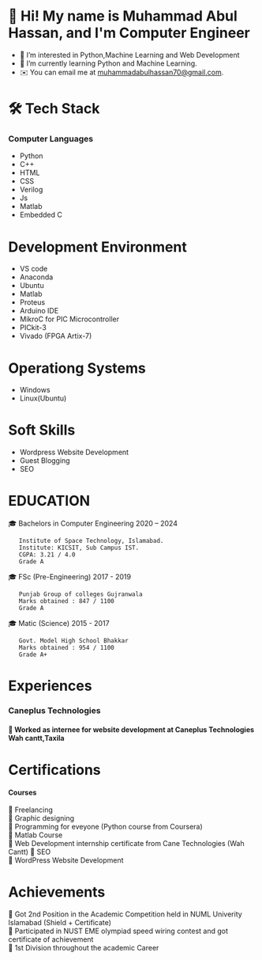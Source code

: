 # 👋 Hi! My name is Muhammad Abul Hassan, and I'm Computer Engineer
- 👀 I’m interested in Python,Machine Learning and Web Development
- 🌱 I’m currently learning Python and Machine Learning.
- ✉️ You can email me at muhammadabulhassan70@gmail.com.

# 🛠 Tech Stack
### Computer Languages
- Python   
- C++  
- HTML  
- CSS  
- Verilog  
- Js  
- Matlab 
- Embedded C

# Development Environment
- VS code
- Anaconda
- Ubuntu
- Matlab
- Proteus
- Arduino IDE
- MikroC for PIC Microcontroller
- PICkit-3
- Vivado (FPGA Artix-7)
 
# Operationg Systems
- Windows
- Linux(Ubuntu)

# Soft Skills
- Wordpress Website Development
- Guest Blogging
- SEO

# EDUCATION
🎓 Bachelors in Computer Engineering                    2020 – 2024
 
       Institute of Space Technology, Islamabad.
       Institute: KICSIT, Sub Campus IST.
       CGPA: 3.21 / 4.0
       Grade A

🎓 FSc (Pre-Engineering)                                2017 - 2019

       Punjab Group of colleges Gujranwala
       Marks obtained : 847 / 1100
       Grade A
       

🎓 Matic (Science)                                      2015 - 2017

       Govt. Model High School Bhakkar
       Marks obtained : 954 / 1100
       Grade A+
       
 # Experiences
 ### Caneplus Technologies  
#### 🌱 Worked as internee for website development at Caneplus Technologies Wah cantt,Taxila   

 # Certifications
 #### Courses 
 🌱 Freelancing  
 🌱 Graphic designing  
 🌱 Programming for eveyone (Python course from Coursera)   
 🌱 Matlab Course   
 🌱 Web Development internship certificate from Cane Technologies (Wah Cantt)
 🌱 SEO  
 🌱 WordPress Website Development    
 
# Achievements
🌱 Got 2nd Position in the Academic Competition held in NUML Univerity Islamabad (Shield + Certificate)    
🌱 Participated in NUST EME olympiad speed wiring contest and got certificate of achievement    
🌱 1st Division throughout the academic Career  

